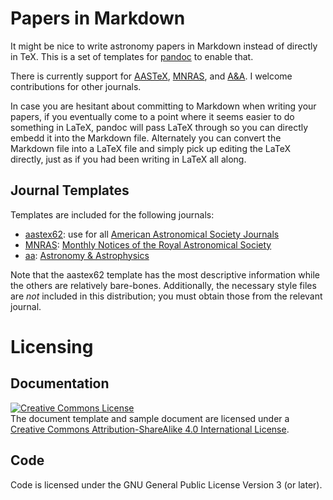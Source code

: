 # Papers in Markdown

It might be nice to write astronomy papers in Markdown instead of directly in TeX.
This is a set of templates for [pandoc](https://pandoc.org/) to enable that.

There is currently support for [AASTeX](https://journals.aas.org/authors/aastex/), [MNRAS](https://academic.oup.com/mnras/), and [A&A](https://www.aanda.org/).
I welcome contributions for other journals.

In case you are hesitant about committing to Markdown when writing your papers, if you eventually come to a point where it seems easier to do something in LaTeX, pandoc will pass LaTeX through so you can directly embedd it into the Markdown file.
Alternately you can convert the Markdown file into a LaTeX file and simply pick up editing the LaTeX directly, just as if you had been writing in LaTeX all along.

## Journal Templates

Templates are included for the following journals:

* [aastex62](aastex62/): use for all [American Astronomical Society Journals](https://aas.org/publications/publishing)
* [MNRAS](mnras/): [Monthly Notices of the Royal Astronomical Society](https://academic.oup.com/mnras/)
* [aa](aa/): [Astronomy & Astrophysics](https://www.aanda.org/)

Note that the aastex62 template has the most descriptive information while the others are relatively bare-bones.
Additionally, the necessary style files are *not* included in this distribution; you must obtain those from the relevant journal.

# Licensing

## Documentation

<a rel="license" href="http://creativecommons.org/licenses/by-sa/4.0/"><img alt="Creative Commons License" style="border-width:0" src="https://i.creativecommons.org/l/by-sa/4.0/88x31.png" /></a><br />The document template and sample document are licensed under a <a rel="license" href="http://creativecommons.org/licenses/by-sa/4.0/">Creative Commons Attribution-ShareAlike 4.0 International License</a>.

## Code

Code is licensed under the GNU General Public License Version 3 (or later).
